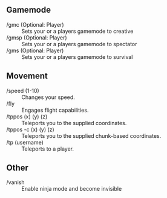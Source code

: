 ## Gamemode
<dl>
<dt> /gmc (Optional: Player) </dt>
<dd> Sets your or a players gamemode to creative </dd>
<dt> /gmsp (Optional: Player) </dt>
<dd> Sets your or a players gamemode to spectator</dd>
<dt> /gms (Optional: Player) </dt>
<dd> Sets your or a players gamemode to survival</dd>
</dl>

## Movement
<dl>
<dt> /speed (1-10) </dt>
<dd> Changes your speed. </dd>
<dt> /fly </dt>
<dd> Engages flight capabilities. </dd>
<dt> /tppos (x) (y) (z) </dt>
<dd> Teleports you to the supplied coordinates. </dd>
<dt> /tppos -c  (x) (y) (z) </dt>
<dd> Teleports you to the supplied chunk-based coordinates. </dd>
<dt> /tp (username) </dt>
<dd> Teleports to a player. </dd>
</dl>

## Other
<dl>
<dt> /vanish </dt>
<dd> Enable ninja mode and become invisible </dd>
</dl>